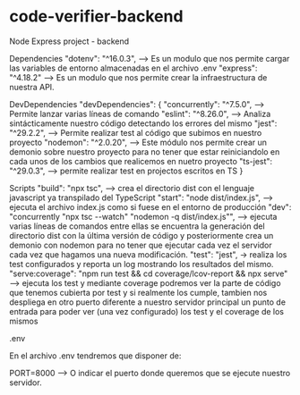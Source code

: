 # code-verifier-backend
Node Express project - backend

Dependencies
 "dotenv": "^16.0.3", --> Es un modulo que nos permite cargar las variables de entorno almacenadas en el archivo .env
 "express": "^4.18.2" --> Es un modulo que nos permite crear la infraestructura de nuestra API.

DevDependencies
  "devDependencies": {
    "concurrently": "^7.5.0", --> Permite lanzar varias líneas de comando
    "eslint": "^8.26.0", --> Analiza sintácticamente nuestro código detectando los errores del mismo
    "jest": "^29.2.2", --> Permite realizar test al código que subimos en nuestro proyecto
    "nodemon": "^2.0.20", --> Este módulo nos permite crear un demonio sobre nuestro proyecto para no tener que estar reiniciandolo en cada unos de los cambios que realicemos en nuetro proyecto
    "ts-jest": "^29.0.3", --> permite realizar test en projectos escritos en TS
  }

Scripts
    "build": "npx tsc", --> crea el directorio dist con el lenguaje javascript ya transpilado del TypeScript
    "start": "node dist/index.js", --> ejecuta el archivo index.js como si fuese en el entorno de producción
    "dev": "concurrently \"npx tsc --watch\" \"nodemon -q dist/index.js\"", --> ejecuta varias líneas de comandos entre ellas se encuentra la generación del directorio dist con la última versión de código y posteriormente crea un demonio con nodemon para no tener que ejecutar cada vez el servidor cada vez que hagamos una nueva modificación.
    "test": "jest", -> realiza los test configurados y reporta un log mostrando los resultados del mismo.
    "serve:coverage": "npm run test && cd coverage/lcov-report && npx serve" --> ejecuta los test y mediante coverage podremos ver la parte de código que tenemos cubierta por test y si realmente los cumple, tambien nos despliega en otro puerto diferente a nuestro servidor principal un punto de entrada para poder ver (una vez configurado) los test y el coverage de los mismos


.env 

En el archivo .env tendremos que disponer de:

PORT=8000 --> O indicar el puerto donde queremos que se ejecute nuestro servidor.

